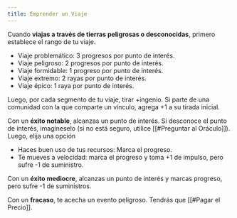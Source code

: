 ```yaml
---
title: Emprender un Viaje
---
```


Cuando **viajas a través de tierras peligrosas o desconocidas**, primero establece el rango de tu viaje.

- Viaje problemático: 3 progresos por punto de interés.
- Viaje peligroso: 2 progresos por punto de interés.
- Viaje formidable: 1 progreso por punto de interés.
- Viaje extremo: 2 rayas por punto de interés.
- Viaje épico: 1 raya por punto de interés.

Luego, por cada segmento de tu viaje, tirar +ingenio. Si parte de una comunidad con la que comparte un vínculo, agrega +1 a su tirada inicial.

Con un **éxito notable**, alcanzas un punto de interés. Si desconoce el punto de interés, imagíneselo (si no está seguro, utilice [[#Preguntar al Oráculo]]). Luego, elija una opción

- Haces buen uso de tus recursos: Marca el progreso.
- Te mueves a velocidad: marca el progreso y toma +1 de impulso, pero sufre -1 de suministro.

Con un **éxito mediocre**, alcanzas un punto de interés y marcas progreso, pero sufre -1 de suministros.

Con un **fracaso**, te acecha un evento peligroso. Tendrás que [[#Pagar el Precio]].
